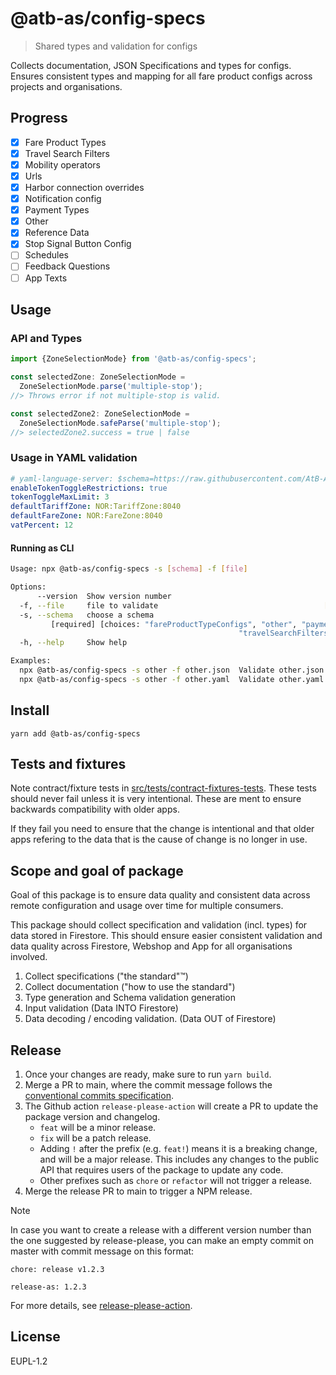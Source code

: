 # @atb-as/config-specs

> Shared types and validation for configs

Collects documentation, JSON Specifications and types for configs. Ensures
consistent types and mapping for all fare product configs across projects and
organisations.

## Progress

- [x] Fare Product Types
- [x] Travel Search Filters
- [x] Mobility operators
- [x] Urls
- [x] Harbor connection overrides
- [x] Notification config
- [x] Payment Types
- [x] Other
- [x] Reference Data
- [x] Stop Signal Button Config
- [ ] Schedules
- [ ] Feedback Questions
- [ ] App Texts

## Usage

### API and Types

```js
import {ZoneSelectionMode} from '@atb-as/config-specs';

const selectedZone: ZoneSelectionMode =
  ZoneSelectionMode.parse('multiple-stop');
//> Throws error if not multiple-stop is valid.

const selectedZone2: ZoneSelectionMode =
  ZoneSelectionMode.safeParse('multiple-stop');
//> selectedZone2.success = true | false
```

### Usage in YAML validation

```yaml
# yaml-language-server: $schema=https://raw.githubusercontent.com/AtB-AS/config-specs/refs/heads/main/schema-definitions/other.json
enableTokenToggleRestrictions: true
tokenToggleMaxLimit: 3
defaultTariffZone: NOR:TariffZone:8040
defaultFareZone: NOR:FareZone:8040
vatPercent: 12
```

#### Running as CLI

```sh
Usage: npx @atb-as/config-specs -s [schema] -f [file]

Options:
      --version  Show version number                                   [boolean]
  -f, --file     file to validate                                     [required]
  -s, --schema   choose a schema
         [required] [choices: "fareProductTypeConfigs", "other", "paymentTypes",
                                                   "travelSearchFilters", "url"]
  -h, --help     Show help                                             [boolean]

Examples:
  npx @atb-as/config-specs -s other -f other.json  Validate other.json with position specification
  npx @atb-as/config-specs -s other -f other.yaml  Validate other.yaml with position specification
```

## Install

```
yarn add @atb-as/config-specs
```

## Tests and fixtures

Note contract/fixture tests in
[src/tests/contract-fixtures-tests](./src/tests/contract-fixtures-tests). These
tests should never fail unless it is very intentional. These are ment to ensure
backwards compatibility with older apps.

If they fail you need to ensure that the change is intentional and that older
apps refering to the data that is the cause of change is no longer in use.

## Scope and goal of package

Goal of this package is to ensure data quality and consistent data across remote
configuration and usage over time for multiple consumers.

This package should collect specification and validation (incl. types) for data
stored in Firestore. This should ensure easier consistent validation and data
quality across Firestore, Webshop and App for all organisations involved.

1. Collect specifications ("the standard"™)
1. Collect documentation ("how to use the standard")
1. Type generation and Schema validation generation
1. Input validation (Data INTO Firestore)
1. Data decoding / encoding validation. (Data OUT of Firestore)

## Release

1. Once your changes are ready, make sure to run `yarn build`.
2. Merge a PR to main, where the commit message follows the [conventional commits specification](https://www.conventionalcommits.org/en/v1.0.0/).
3. The Github action `release-please-action` will create a PR to update the package version and changelog.
    - `feat` will be a minor release.
    - `fix` will be a patch release.
    - Adding `!` after the prefix (e.g. `feat!`) means it is a breaking change, and will be a major release. This includes any changes to the public API that requires users of the package to update any code.
    - Other prefixes such as `chore` or `refactor` will not trigger a release.
4. Merge the release PR to main to trigger a NPM release.

> [!NOTE]
> In case you want to create a release with a different version number than the one suggested by release-please, you can make an empty commit on master with commit message on this format:
> ```
> chore: release v1.2.3
>
> release-as: 1.2.3
> ```

For more details, see [release-please-action](https://github.com/googleapis/release-please-action).

## License

EUPL-1.2
